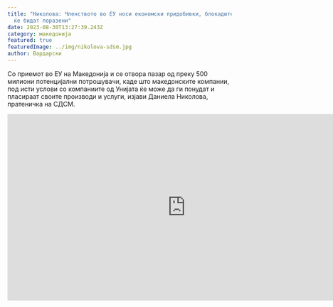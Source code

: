 ```yaml
---
title: "Николова: Членството во ЕУ носи економски придобивки, блокадите на ДПМНЕ
  ќе бидат поразени"
date: 2023-08-30T13:27:39.243Z
category: македонија
featured: true
featuredImage: ../img/nikolova-sdsm.jpg
author: Вардарски
---
```

<!--StartFragment-->

Со приемот во ЕУ на Македонија и се отвора пазар од преку 500 милиони потенцијални потрошувачи, каде што македонските компании, под исти услови со компаниите од Унијата ќе може да ги понудат и пласираат своите производи и услуги, изјави Даниела Николова, пратеничка на СДСМ.



<!--EndFragment--><iframe width="800" height="420" src="https://www.youtube.com/embed/vBcd2mfuTQc" title="Членството во ЕУ носи економски придобивки, блокадите на ДПМНЕ ќе бидат поразени" frameborder="0" allow="accelerometer; autoplay; clipboard-write; encrypted-media; gyroscope; picture-in-picture; web-share" allowfullscreen></iframe>
